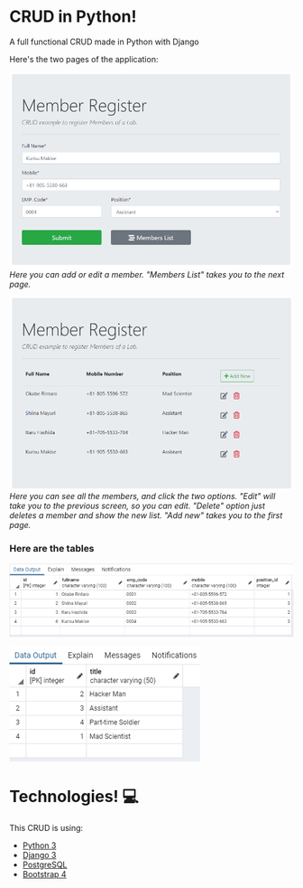 # CRUD in Python! 

A full functional CRUD made in Python with Django

Here's the two pages of the application:

![Screenshot 1](https://github.com/lucpena/Python-CRUD/blob/master/employeeCRUD/screenshots/screen01.png)
_Here you can add or edit a member. "Members List" takes you to the next page._

![Screenshot 2](https://github.com/lucpena/Python-CRUD/blob/master/employeeCRUD/screenshots/screen02.png)
_Here you can see all the members, and click the two options. 
"Edit" will take you to the previous screen, so you can edit. 
"Delete" option just deletes a member and show the new list.
"Add new" takes you to the first page._

### Here are the tables
![Screenshot 3](https://github.com/lucpena/Python-CRUD/blob/master/employeeCRUD/screenshots/screen03.png)

![Screenshot 4](https://github.com/lucpena/Python-CRUD/blob/master/employeeCRUD/screenshots/screen04.png)

# Technologies! 💻

This CRUD is using:

- [Python 3](https://www.python.org)
- [Django 3](https://www.djangoproject.com)
- [PostgreSQL](https://www.postgresql.org)
- [Bootstrap 4](https://getbootstrap.com)

